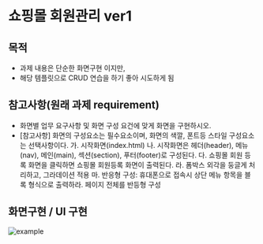 # 쇼핑몰 회원관리 ver1

## 목적

- 과제 내용은 단순한 화면구현 이지만,
- 해당 템플릿으로 CRUD 연습을 하기 좋아 시도하게 됨

## 참고사항(원래 과제 requirement)

- 화면별 업무 요구사항 및 화면 구성 요건에 맞게 화면을 구현하시오.
- [참고사항] 화면의 구성요소는 필수요소이며, 화면의 색깔, 폰트등 스타일 구성요소는 선택사항이다.
  가. 시작화면(index.html)
  나. 시작화면은 헤더(header), 메뉴(nav), 메인(main), 섹션(section), 푸터(footer)로 구성된다.
  다. 쇼핑몰 회원 등록 화면을 클릭하면 쇼핑몰 회원등록 화면이 출력된다.
  라. 폼박스 외각을 둥글게 처리하고, 그라데이션 적용
  마. 반응형 구성: 휴대폰으로 접속시 상단 메뉴 항목을 블록 형식으로 출력하라. 페이지 전체를 반등형 구성

## 화면구현 / UI 구현

![example](/Users/Shared/OneDrive/shopUser/img/1.png)
